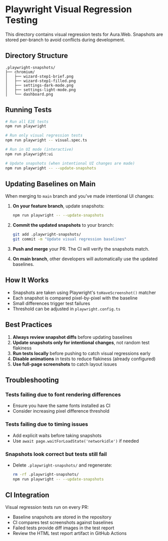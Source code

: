 # Playwright Visual Regression Testing

This directory contains visual regression tests for Aura.Web. Snapshots are stored per-branch to avoid conflicts during development.

## Directory Structure

```
.playwright-snapshots/
├── chromium/
│   ├── wizard-step1-brief.png
│   ├── wizard-step1-filled.png
│   ├── settings-dark-mode.png
│   ├── settings-light-mode.png
│   └── dashboard.png
```

## Running Tests

```bash
# Run all E2E tests
npm run playwright

# Run only visual regression tests
npm run playwright -- visual.spec.ts

# Run in UI mode (interactive)
npm run playwright:ui

# Update snapshots (when intentional UI changes are made)
npm run playwright -- --update-snapshots
```

## Updating Baselines on Main

When merging to `main` branch and you've made intentional UI changes:

1. **On your feature branch**, update snapshots:
   ```bash
   npm run playwright -- --update-snapshots
   ```

2. **Commit the updated snapshots** to your branch:
   ```bash
   git add .playwright-snapshots/
   git commit -m "Update visual regression baselines"
   ```

3. **Push and merge** your PR. The CI will verify the snapshots match.

4. **On main branch**, other developers will automatically use the updated baselines.

## How It Works

- Snapshots are taken using Playwright's `toHaveScreenshot()` matcher
- Each snapshot is compared pixel-by-pixel with the baseline
- Small differences trigger test failures
- Threshold can be adjusted in `playwright.config.ts`

## Best Practices

1. **Always review snapshot diffs** before updating baselines
2. **Update snapshots only for intentional changes**, not random test flakiness
3. **Run tests locally** before pushing to catch visual regressions early
4. **Disable animations** in tests to reduce flakiness (already configured)
5. **Use full-page screenshots** to catch layout issues

## Troubleshooting

### Tests failing due to font rendering differences
- Ensure you have the same fonts installed as CI
- Consider increasing pixel difference threshold

### Tests failing due to timing issues
- Add explicit waits before taking snapshots
- Use `await page.waitForLoadState('networkidle')` if needed

### Snapshots look correct but tests still fail
- Delete `.playwright-snapshots/` and regenerate:
  ```bash
  rm -rf .playwright-snapshots/
  npm run playwright -- --update-snapshots
  ```

## CI Integration

Visual regression tests run on every PR:
- Baseline snapshots are stored in the repository
- CI compares test screenshots against baselines
- Failed tests provide diff images in the test report
- Review the HTML test report artifact in GitHub Actions
